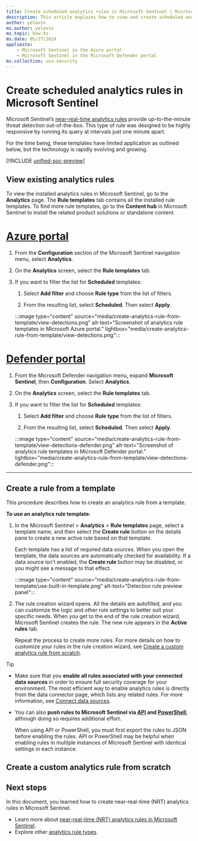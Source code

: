 ```yaml
---
title: Create scheduled analytics rules in Microsoft Sentinel | Microsoft Docs
description: This article explains how to view and create scheduled analytics rules in Microsoft Sentinel.
author: yelevin
ms.author: yelevin
ms.topic: how-to
ms.date: 05/27/2024
appliesto:
    - Microsoft Sentinel in the Azure portal
    - Microsoft Sentinel in the Microsoft Defender portal
ms.collection: usx-security
---
```

# Create scheduled analytics rules in Microsoft Sentinel

Microsoft Sentinel’s [near-real-time analytics rules](near-real-time-rules.md) provide up-to-the-minute threat detection out-of-the-box. This type of rule was designed to be highly responsive by running its query at intervals just one minute apart.

For the time being, these templates have limited application as outlined below, but the technology is rapidly evolving and growing.

[!INCLUDE [unified-soc-preview](includes/unified-soc-preview.md)]


## View existing analytics rules

To view the installed analytics rules in Microsoft Sentinel, go to the **Analytics** page. The **Rule templates** tab contains all the installed rule templates. To find more rule templates, go to the **Content hub** in Microsoft Sentinel to install the related product solutions or standalone content.

# [Azure portal](#tab/azure-portal)

1. From the **Configuration** section of the Microsoft Sentinel navigation menu, select **Analytics**.

1. On the **Analytics** screen, select the **Rule templates** tab.

1. If you want to filter the list for **Scheduled** templates:

    1. Select **Add filter** and choose **Rule type** from the list of filters.

    1. From the resulting list, select **Scheduled**. Then select **Apply**.

    :::image type="content" source="media/create-analytics-rule-from-template/view-detections.png" alt-text="Screenshot of analytics rule templates in Microsoft Azure portal." lightbox="media/create-analytics-rule-from-template/view-detections.png":::

# [Defender portal](#tab/defender-portal)

1. From the Microsoft Defender navigation menu, expand **Microsoft Sentinel**, then **Configuration**. Select **Analytics**.

1. On the **Analytics** screen, select the **Rule templates** tab.

1. If you want to filter the list for **Scheduled** templates:

    1. Select **Add filter** and choose **Rule type** from the list of filters.

    1. From the resulting list, select **Scheduled**. Then select **Apply**.

    :::image type="content" source="media/create-analytics-rule-from-template/view-detections-defender.png" alt-text="Screenshot of analytics rule templates in Microsoft Defender portal." lightbox="media/create-analytics-rule-from-template/view-detections-defender.png":::

---

## Create a rule from a template

This procedure describes how to create an analytics rule from a template.

**To use an analytics rule template**:

1. In the Microsoft Sentinel > **Analytics** > **Rule templates** page, select a template name, and then select the **Create rule** button on the details pane to create a new active rule based on that template. 

    Each template has a list of required data sources. When you open the template, the data sources are automatically checked for availability. If a data source isn't enabled, the **Create rule** button may be disabled, or you might see a message to that effect.

    :::image type="content" source="media/create-analytics-rule-from-template/use-built-in-template.png" alt-text="Detection rule preview panel":::

1. The rule creation wizard opens. All the details are autofilled, and you can customize the logic and other rule settings to better suit your specific needs. When you get to the end of the rule creation wizard, Microsoft Sentinel creates the rule. The new rule appears in the **Active rules** tab.

    Repeat the process to create more rules. For more details on how to customize your rules in the rule creation wizard, see [Create a custom analytics rule from scratch](#create-a-custom-analytics-rule-from-scratch).

> [!TIP]
> - Make sure that you **enable all rules associated with your connected data sources** in order to ensure full security coverage for your environment. The most efficient way to enable analytics rules is directly from the data connector page, which lists any related rules. For more information, see [Connect data sources](connect-data-sources.md).
> 
> - You can also **push rules to Microsoft Sentinel via [API](/rest/api/securityinsights/) and [PowerShell](https://www.powershellgallery.com/packages/Az.SecurityInsights/0.1.0)**, although doing so requires additional effort. 
> 
>     When using API or PowerShell, you must first export the rules to JSON before enabling the rules. API or PowerShell may be helpful when enabling rules in multiple instances of Microsoft Sentinel with identical settings in each instance.

## Create a custom analytics rule from scratch




## Next steps

In this document, you learned how to create near-real-time (NRT) analytics rules in Microsoft Sentinel.

- Learn more about [near-real-time (NRT) analytics rules in Microsoft Sentinel](near-real-time-rules.md).
- Explore other [analytics rule types](threat-detection.md).
